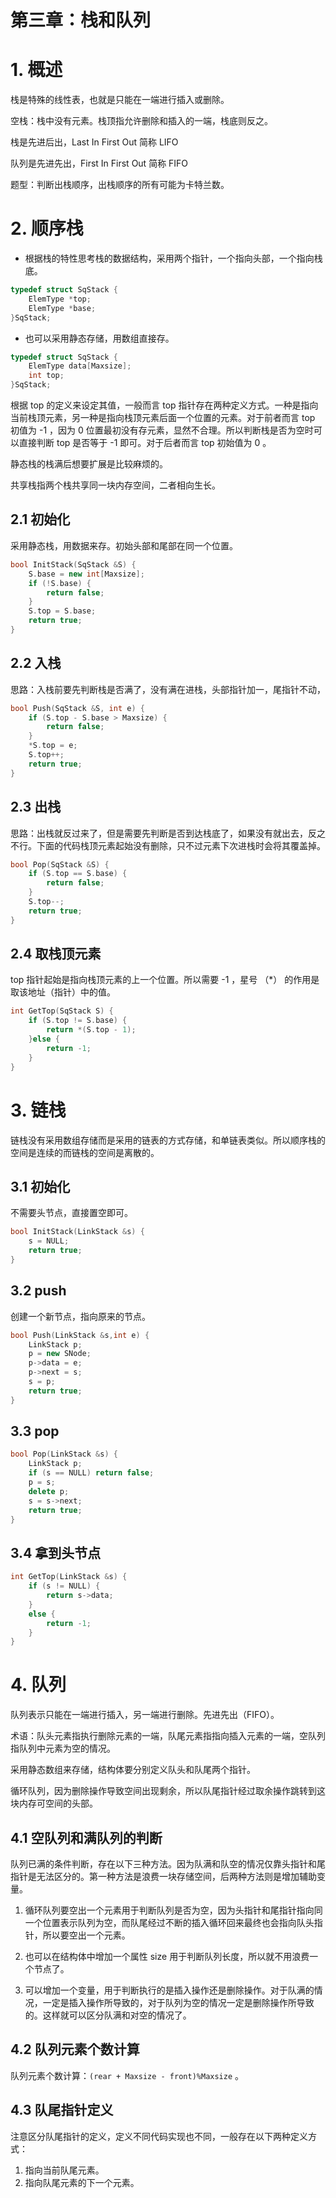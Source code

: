 # 第三章：栈和队列

# 1. 概述

栈是特殊的线性表，也就是只能在一端进行插入或删除。

空栈：栈中没有元素。栈顶指允许删除和插入的一端，栈底则反之。

栈是先进后出，Last In First Out 简称 LIFO

队列是先进先出，First In First Out 简称 FIFO 

题型：判断出栈顺序，出栈顺序的所有可能为卡特兰数。

# 2. 顺序栈

* 根据栈的特性思考栈的数据结构，采用两个指针，一个指向头部，一个指向栈底。

```cpp
typedef struct SqStack {
    ElemType *top; 
    ElemType *base;
}SqStack;
```

* 也可以采用静态存储，用数组直接存。

```cpp
typedef struct SqStack {
    ElemType data[Maxsize];
    int top;
}SqStack;
```

根据 top 的定义来设定其值，一般而言 top 指针存在两种定义方式。一种是指向当前栈顶元素，另一种是指向栈顶元素后面一个位置的元素。对于前者而言 top 初值为 -1 ，因为 0 位置最初没有存元素，显然不合理。所以判断栈是否为空时可以直接判断 top 是否等于 -1 即可。对于后者而言 top 初始值为 0 。

静态栈的栈满后想要扩展是比较麻烦的。

共享栈指两个栈共享同一块内存空间，二者相向生长。

## 2.1 初始化

采用静态栈，用数据来存。初始头部和尾部在同一个位置。

```cpp
bool InitStack(SqStack &S) {
    S.base = new int[Maxsize];
    if (!S.base) {
        return false;
    }
    S.top = S.base;
    return true;
}
```

## 2.2 入栈

思路：入栈前要先判断栈是否满了，没有满在进栈，头部指针加一，尾指针不动，

```cpp
bool Push(SqStack &S, int e) {
    if (S.top - S.base > Maxsize) {
        return false;
    }
    *S.top = e;
    S.top++;
    return true;
}
```
## 2.3 出栈

思路：出栈就反过来了，但是需要先判断是否到达栈底了，如果没有就出去，反之不行。下面的代码栈顶元素起始没有删除，只不过元素下次进栈时会将其覆盖掉。

```cpp
bool Pop(SqStack &S) {
    if (S.top == S.base) {
        return false;
    }
    S.top--;
    return true;
}
```

## 2.4 取栈顶元素

top 指针起始是指向栈顶元素的上一个位置。所以需要 -1 ，星号 （*） 的作用是取该地址（指针）中的值。

```cpp
int GetTop(SqStack S) {
    if (S.top != S.base) {
        return *(S.top - 1);
    }else {
        return -1;
    }
}
```

# 3. 链栈

链栈没有采用数组存储而是采用的链表的方式存储，和单链表类似。所以顺序栈的空间是连续的而链栈的空间是离散的。

## 3.1 初始化

不需要头节点，直接置空即可。

```cpp
bool InitStack(LinkStack &s) {
    s = NULL;
    return true;
}
```

## 3.2 push

创建一个新节点，指向原来的节点。

```cpp
bool Push(LinkStack &s,int e) {
    LinkStack p;
    p = new SNode;
    p->data = e;
    p->next = s;
    s = p;
    return true;
}
```

## 3.3 pop

```cpp
bool Pop(LinkStack &s) {
    LinkStack p;
    if (s == NULL) return false;
    p = s;
    delete p;
    s = s->next;
    return true;
}
```

## 3.4 拿到头节点

```cpp
int GetTop(LinkStack &s) {
    if (s != NULL) {
        return s->data;
    }
    else {
        return -1;
    }
}
```

# 4. 队列

队列表示只能在一端进行插入，另一端进行删除。先进先出（FIFO）。

术语：队头元素指执行删除元素的一端，队尾元素指指向插入元素的一端，空队列指队列中元素为空的情况。

采用静态数组来存储，结构体要分别定义队头和队尾两个指针。

循环队列，因为删除操作导致空间出现剩余，所以队尾指针经过取余操作跳转到这块内存可空间的头部。 

## 4.1 空队列和满队列的判断

队列已满的条件判断，存在以下三种方法。因为队满和队空的情况仅靠头指针和尾指针是无法区分的。第一种方法是浪费一块存储空间，后两种方法则是增加辅助变量。

1. 循环队列要空出一个元素用于判断队列是否为空，因为头指针和尾指针指向同一个位置表示队列为空，而队尾经过不断的插入循环回来最终也会指向队头指针，所以要空出一个元素。

2. 也可以在结构体中增加一个属性 size 用于判断队列长度，所以就不用浪费一个节点了。

3. 可以增加一个变量，用于判断执行的是插入操作还是删除操作。对于队满的情况，一定是插入操作所导致的，对于队列为空的情况一定是删除操作所导致的。这样就可以区分队满和对空的情况了。

## 4.2 队列元素个数计算

队列元素个数计算：`(rear + Maxsize - front)%Maxsize` 。

## 4.3 队尾指针定义

注意区分队尾指针的定义，定义不同代码实现也不同，一般存在以下两种定义方式：

1. 指向当前队尾元素。
2. 指向队尾元素的下一个元素。


